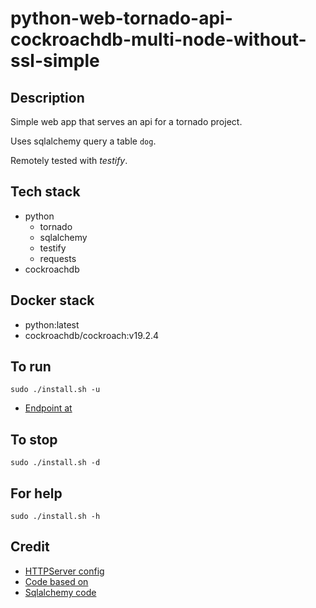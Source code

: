 # python-web-tornado-api-cockroachdb-multi-node-without-ssl-simple

## Description
Simple web app that serves an api
for a tornado project.

Uses sqlalchemy query a table `dog`.

Remotely tested with *testify*.

## Tech stack
- python
  - tornado
  - sqlalchemy
  - testify
  - requests
- cockroachdb

## Docker stack
- python:latest
- cockroachdb/cockroach:v19.2.4

## To run
`sudo ./install.sh -u`
- [Endpoint at](http://localhost/dog)

## To stop
`sudo ./install.sh -d`

## For help
`sudo ./install.sh -h`

## Credit
- [HTTPServer config](https://phrase.com/blog/posts/tornado-web-framework-i18n/)
- [Code based on](https://www.tornadoweb.org/en/stable/)
- [Sqlalchemy code](https://medium.com/swlh/tornado-and-sqlalchemy-847eecbc0445)